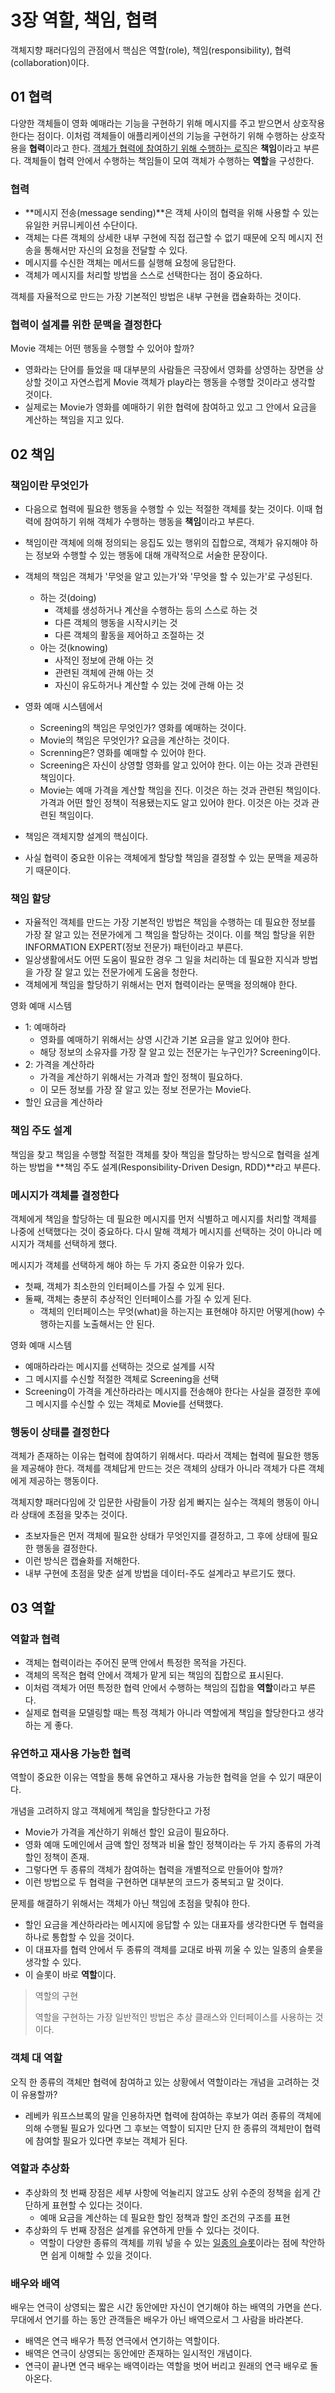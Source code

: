 # 3장 역할, 책임, 협력

객체지향 패러다임의 관점에서 핵심은 역할(role), 책임(responsibility), 협력(collaboration)이다.



## 01 협력

다양한 객체들이 영화 예매라는 기능을 구현하기 위해 메시지를 주고 받으면서 상호작용한다는 점이다. 이처럼 객체들이 애플리케이션의 기능을 구현하기 위해 수행하는 상호작용을 **협력**이라고 한다. <u>객체가 협력에 참여하기 위해 수행하는 로직</u>은 **책임**이라고 부른다. 객체들이 협력 안에서 수행하는 책임들이 모여 객체가 수행하는 **역할**을 구성한다.



### 협력

* **메시지 전송(message sending)**은 객체 사이의 협력을 위해 사용할 수 있는 유일한 커뮤니케이션 수단이다.
* 객체는 다른 객체의 상세한 내부 구현에 직접 접근할 수 없기 때문에 오직 메시지 전송을 통해서만 자신의 요청을 전달할 수 있다.
* 메시지를 수신한 객체는 메서드를 실행해 요청에 응답한다.
* 객체가 메시지를 처리할 방법을 스스로 선택한다는 점이 중요하다.

객체를 자율적으로 만드는 가장 기본적인 방법은 내부 구현을 캡슐화하는 것이다.



### 협력이 설계를 위한 문맥을 결정한다

Movie 객체는 어떤 행동을 수행할 수 있어야 할까?

* 영화라는 단어를 들었을 때 대부분의 사람들은 극장에서 영화를 상영하는 장면을 상상할 것이고 자연스럽게 Movie 객체가 play라는 행동을 수행할 것이라고 생각할 것이다.
* 실제로는 Movie가 영화를 예매하기 위한 협력에 참여하고 있고 그 안에서 요금을 계산하는 책임을 지고 있다.



## 02 책임

### 책임이란 무엇인가

* 다음으로 협력에 필요한 행동을 수행할 수 있는 적절한 객체를 찾는 것이다. 이때 협력에 참여하기 위해 객체가 수행하는 행동을 **책임**이라고 부른다.
* 책임이란 객체에 의해 정의되는 응집도 있는 행위의 집합으로, 객체가 유지해야 하는 정보와 수행할 수 있는 행동에 대해 개략적으로 서술한 문장이다.
* 객체의 책임은 객체가 '무엇을 알고 있는가'와 '무엇을 할 수 있는가'로 구성된다.
    * 하는 것(doing)
        * 객체를 생성하거나 계산을 수행하는 등의 스스로 하는 것
        * 다른 객체의 행동을 시작시키는 것
        * 다른 객체의 활동을 제어하고 조절하는 것
    * 아는 것(knowing)
        * 사적인 정보에 관해 아는 것
        * 관련된 객체에 관해 아는 것
        * 자신이 유도하거나 계산할 수 있는 것에 관해 아는 것



* 영화 예매 시스템에서
    * Screening의 책임은 무엇인가? 영화를 예매하는 것이다.
    * Movie의 책임은 무엇인가? 요금을 계산하는 것이다.
    * Screnning은? 영화를 예매할 수 있어야 한다.
    * Screening은 자신이 상영할 영화를 알고 있어야 한다. 이는 아는 것과 관련된 책임이다.
    * Movie는 예매 가격을 계산할 책임을 진다. 이것은 하는 것과 관련된 책임이다. 가격과 어떤 할인 정책이 적용됐는지도 알고 있어야 한다. 이것은 아는 것과 관련된 책임이다.



* 책임은 객체지향 설계의 핵심이다. 
* 사실 협력이 중요한 이유는 객체에게 할당할 책임을 결정할 수 있는 문맥을 제공하기 때문이다.



### 책임 할당

* 자율적인 객체를 만드는 가장 기본적인 방법은 책임을 수행하는 데 필요한 정보를 가장 잘 알고 있는 전문가에게 그 책임을 할당하는 것이다. 이를 책임 할당을 위한 INFORMATION EXPERT(정보 전문가) 패턴이라고 부른다.
* 일상생활에서도 어떤 도움이 필요한 경우 그 일을 처리하는 데 필요한 지식과 방법을 가장 잘 알고 있는 전문가에게 도움을 청한다.
* 객체에게 책임을 할당하기 위해서는 먼저 협력이라는 문맥을 정의해야 한다.

영화 예매 시스템

* 1: 예매하라
    * 영화를 예매하기 위해서는 상영 시간과 기본 요금을 알고 있어야 한다. 
    * 해당 정보의 소유자를 가장 잘 알고 있는 전문가는 누구인가? Screening이다.
* 2: 가격을 계산하라
    * 가격을 계산하기 위해서는 가격과 할인 정책이 필요하다.
    * 이 모든 정보를 가장 잘 알고 있는 정보 전문가는 Movie다.
* 할인 요금을 계산하라



### 책임 주도 설계

책임을 찾고 책임을 수행할 적절한 객체를 찾아 책임을 할당하는 방식으로 협력을 설계하는 방법을 **책임 주도 설계(Responsibility-Driven Design, RDD)**라고 부른다.



### 메시지가 객체를 결정한다

객체에게 책임을 할당하는 데 필요한 메시지를 먼저 식별하고 메시지를 처리할 객체를 나중에 선택했다는 것이 중요하다. 다시 말해 객체가 메시지를 선택하는 것이 아니라 메시지가 객체를 선택하게 했다.

메시지가 객체를 선택하게 해야 하는 두 가지 중요한 이유가 있다.

* 첫째, 객체가 최소한의 인터페이스를 가질 수 있게 된다.
* 둘째, 객체는 충분히 추상적인 인터페이스를 가질 수 있게 된다.
    * 객체의 인터페이스는 무엇(what)을 하는지는 표현해야 하지만 어떻게(how) 수행하는지를 노출해서는 안 된다.

영화 예매 시스템

* 예매하라라는 메시지를 선택하는 것으로 설계를 시작
* 그 메시지를 수신할 적절한 객체로 Screening을 선택
* Screening이 가격을 계산하라라는 메시지를 전송해야 한다는 사실을 결정한 후에 그 메시지를 수신할 수 있는 객체로 Movie를 선택했다.



### 행동이 상태를 결정한다

객체가 존재하는 이유는 협력에 참여하기 위해서다. 따라서 객체는 협력에 필요한 행동을 제공해야 한다. 객체를 객체답게 만드는 것은 객체의 상태가 아니라 객체가 다른 객체에게 제공하는 행동이다.

객체지향 패러다임에 갓 입문한 사람들이 가장 쉽게 빠지는 실수는 객체의 행동이 아니라 상태에 초점을 맞추는 것이다.

* 초보자들은 먼저 객체에 필요한 상태가 무엇인지를 결정하고, 그 후에 상태에 필요한 행동을 결정한다.
* 이런 방식은 캡슐화를 저해한다.
* 내부 구현에 초점을 맞춘 설계 방법을 데이터-주도 설계라고 부르기도 했다.



## 03 역할

### 역할과 협력

* 객체는 협력이라는 주어진 문맥 안에서 특정한 목적을 가진다.
* 객체의 목적은 협력 안에서 객체가 맡게 되는 책임의 집합으로 표시된다.
* 이처럼 객체가 어떤 특정한 협력 안에서 수행하는 책임의 집합을 **역할**이라고 부른다.
* 실제로 협력을 모델링할 때는 특정 객체가 아니라 역할에게 책임을 할당한다고 생각하는 게 좋다.



### 유연하고 재사용 가능한 협력

역할이 중요한 이유는 역할을 통해 유연하고 재사용 가능한 협력을 얻을 수 있기 때문이다.

개념을 고려하지 않고 객체에게 책임을 할당한다고 가정

* Movie가 가격을 계산하기 위해선 할인 요금이 필요하다.
* 영화 예매 도메인에서 금액 할인 정책과 비율 할인 정책이라는 두 가지 종류의 가격 할인 정책이 존재.
* 그렇다면 두 종류의 객체가 참여하는 협력을 개별적으로 만들어야 할까?
* 이런 방법으로 두 협력을 구현하면 대부분의 코드가 중복되고 말 것이다.

문제를 해결하기 위해서는 객체가 아닌 책임에 초점을 맞춰야 한다.

* 할인 요금을 계산하라라는 메시지에 응답할 수 있는 대표자를 생각한다면 두 협력을 하나로 통합할 수 있을 것이다.
* 이 대표자를 협력 안에서 두 종류의 객체를 교대로 바꿔 끼울 수 있는 일종의 슬롯을 생각할 수 있다.
* 이 슬롯이 바로 **역할**이다.



> 역할의 구현
>
> 역할을 구현하는 가장 일반적인 방법은 추상 클래스와 인터페이스를 사용하는 것이다.



### 객체 대 역할

오직 한 종류의 객체만 협력에 참여하고 있는 상황에서 역할이라는 개념을 고려하는 것이 유용할까?

* 레베카 워프스브록의 말을 인용하자면 협력에 참여하는 후보가 여러 종류의 객체에 의해 수행될 필요가 있다면 그 후보는 역할이 되지만 단지 한 종류의 객체만이 협력에 참여할 필요가 있다면 후보는 객체가 된다.



### 역할과 추상화

* 추상화의 첫 번째 장점은 세부 사항에 억눌리지 않고도 상위 수준의 정책을 쉽게 간단하게 표현할 수 있다는 것이다.
    * 예매 요금을 계산하는 데 필요한 할인 정책과 할인 조건의 구조를 표현
* 추상화의 두 번째 장점은 설계를 유연하게 만들 수 있다는 것이다.
    * 역할이 다양한 종류의 객체를 끼워 넣을 수 있는 <u>일종의 슬롯</u>이라는 점에 착안하면 쉽게 이해할 수 있을 것이다.



### 배우와 배역

배우는 연극이 상영되는 짧은 시간 동안에만 자신이 연기해야 하는 배역의 가면을 쓴다. 무대에서 연기를 하는 동안 관객들은 배우가 아닌 배역으로서 그 사람을 바라본다.

* 배역은 연극 배우가 특정 연극에서 연기하는 역할이다.
* 배역은 연극이 상영되는 동안에만 존재하는 일시적인 개념이다.
* 연극이 끝나면 연극 배우는 배역이라는 역할을 벗어 버리고 원래의 연극 배우로 돌아온다.
